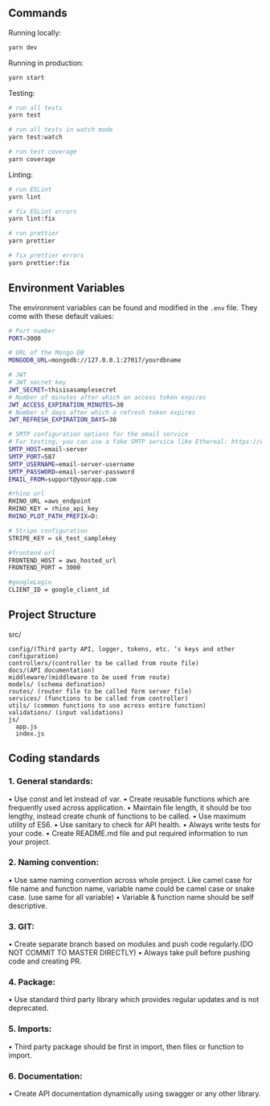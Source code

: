 ## Commands

Running locally:

```bash
yarn dev
```

Running in production:

```bash
yarn start
```

Testing:

```bash
# run all tests
yarn test

# run all tests in watch mode
yarn test:watch

# run test coverage
yarn coverage
```

Linting:

```bash
# run ESLint
yarn lint

# fix ESLint errors
yarn lint:fix

# run prettier
yarn prettier

# fix prettier errors
yarn prettier:fix
```

## Environment Variables

The environment variables can be found and modified in the `.env` file. They come with these default values:

```bash
# Port number
PORT=3000

# URL of the Mongo DB
MONGODB_URL=mongodb://127.0.0.1:27017/yourdbname

# JWT
# JWT secret key
JWT_SECRET=thisisasamplesecret
# Number of minutes after which an access token expires
JWT_ACCESS_EXPIRATION_MINUTES=30
# Number of days after which a refresh token expires
JWT_REFRESH_EXPIRATION_DAYS=30

# SMTP configuration options for the email service
# For testing, you can use a fake SMTP service like Ethereal: https://ethereal.email/create
SMTP_HOST=email-server
SMTP_PORT=587
SMTP_USERNAME=email-server-username
SMTP_PASSWORD=email-server-password
EMAIL_FROM=support@yourapp.com

#rhino url
RHINO_URL =aws_endpoint
RHINO_KEY = rhino_api_key
RHINO_PLOT_PATH_PREFIX=D:

# Stripe configuration
STRIPE_KEY = sk_test_samplekey

#frontend url
FRONTEND_HOST = aws_hosted_url
FRONTEND_PORT = 3000

#googleLogin
CLIENT_ID = google_client_id
```
## Project Structure

  src/
  
    config/(Third party API, logger, tokens, etc. ‘s keys and other configuration)
    controllers/(controller to be called from route file)
    docs/(API documentation)
    middleware/(middleware to be used from route)
    models/ (schema defination)
    routes/ (router file to be called form server file)
    services/ (functions to be called from controller)
    utils/ (common functions to use across entire function)
    validations/ (input validations)
    js/
      app.js
      index.js

## Coding standards

### 1.	General standards: 
•	Use const and let instead of var.
•	Create reusable functions which are frequently used across application.
•	Maintain file length, it should be too lengthy, instead create chunk of functions to be called.
•	Use maximum utility of ES6.
•	Use sanitary to check for API health.
•	Always write tests for your code.
•	Create README.md file and put required information to run your project.


### 2.	Naming convention:
•	Use same naming convention across whole project. Like camel case for file name and function name, variable name could be camel case or snake case. (use same for all variable)
•	Variable & function name should be self descriptive.


### 3.	GIT: 
•	Create separate branch based on modules and push code regularly.(DO NOT COMMIT TO MASTER DIRECTLY)
•	Always take pull before pushing code and creating PR.


### 4.	Package:
•	Use standard third party library which provides regular updates and is not deprecated.


### 5.	Imports:
•	Third party package should be first in import, then files or function to import.


### 6.	Documentation:
•	Create API documentation dynamically using swagger or any other library.

